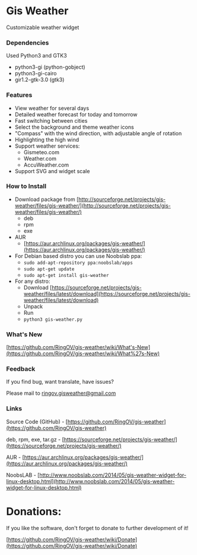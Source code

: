 # Gis Weather


Customizable weather widget

### **Dependencies**
Used Python3 and GTK3
- python3-gi (python-gobject)
- python3-gi-cairo
- gir1.2-gtk-3.0 (gtk3)

### **Features**
- View weather for several days
- Detailed weather forecast for today and tomorrow
- Fast switching between cities
- Select the background and theme weather icons
- "Compass" with the wind direction, with adjustable angle of rotation
- Highlighting the high wind
- Support weather services:
  - Gismeteo.com
  - Weather.com
  - AccuWeather.com
- Support SVG and widget scale


### **How to Install**
- Download package from [http://sourceforge.net/projects/gis-weather/files/gis-weather/](http://sourceforge.net/projects/gis-weather/files/gis-weather/)
  - deb
  - rpm
  - exe
- AUR
  - [https://aur.archlinux.org/packages/gis-weather/](https://aur.archlinux.org/packages/gis-weather/)
- For Debian based distro you can use Noobslab ppa:
  - `sudo add-apt-repository ppa:noobslab/apps`
  - `sudo apt-get update`
  - `sudo apt-get install gis-weather`
- For any distro:
  - Download [https://sourceforge.net/projects/gis-weather/files/latest/download](https://sourceforge.net/projects/gis-weather/files/latest/download)
  - Unpack
  - Run
  - `python3 gis-weather.py`


### **What's New**

[https://github.com/RingOV/gis-weather/wiki/What's-New](https://github.com/RingOV/gis-weather/wiki/What%27s-New)


### **Feedback**

If you find bug, want translate, have issues?

Please mail to ringov.gisweather@gmail.com


### **Links**

Source Code (GitHub) - [https://github.com/RingOV/gis-weather](https://github.com/RingOV/gis-weather)

deb, rpm, exe, tar.gz - [https://sourceforge.net/projects/gis-weather/](https://sourceforge.net/projects/gis-weather/)

AUR - [https://aur.archlinux.org/packages/gis-weather/](https://aur.archlinux.org/packages/gis-weather/)

NoobsLAB - [http://www.noobslab.com/2014/05/gis-weather-widget-for-linux-desktop.html](http://www.noobslab.com/2014/05/gis-weather-widget-for-linux-desktop.html)


# Donations:

If you like the software, don't forget to donate to further development of it!

[https://github.com/RingOV/gis-weather/wiki/Donate](https://github.com/RingOV/gis-weather/wiki/Donate)
